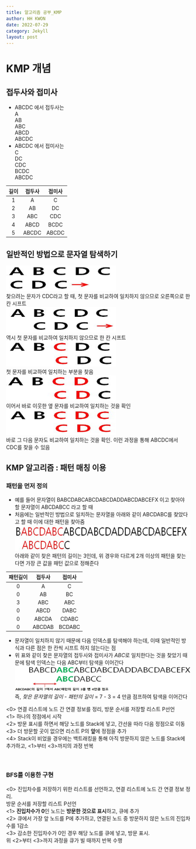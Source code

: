 ```yaml
---
title: 알고리즘 공부_KMP
author: HH KWON
date: 2022-07-29
category: Jekyll
layout: post
---
```


# KMP 개념

## 접두사와 접미사
 - ABCDC 에서 접두사는<br> A<br> AB<br> ABC<br> ABCD<br> ABCDC
 - ABCDC 에서 접미사는<br> C<br> DC<br> CDC<br> BCDC<br> ABCDC<br>

|길이  |접두사  |접미사  |
|:---:|:-----:|:-----:|
|1    |A      |C      |
|2    |AB     |DC     |
|3    |ABC    |CDC    |
|4    |ABCD   |BCDC   |
|5    |ABCDC  |ABCDC  |

## 일반적인 방법으로 문자열 탐색하기
<img src="../gitbook/images/kmp_1.JPG" width="300" height="70"><br>
찾으려는 문자가 CDC라고 할 때, 첫 문자를 비교하여 일치하지 않으므로 오른쪽으로 한 칸 시프트<br>
<img src="../gitbook/images/kmp_2.JPG" width="300" height="70"><br>
역시 첫 문자를 비교하여 일치하지 않으므로 한 칸 시프트<br>
<img src="../gitbook/images/kmp_3.JPG" width="300" height="70"><br>
첫 문자를 비교하여 일치하는 부분을 찾음<br>
<img src="../gitbook/images/kmp_4.JPG" width="300" height="70"><br>
이어서 바로 이웃한 옆 문자를 비교하여 일치하는 것을 확인<br>
<img src="../gitbook/images/kmp_5.JPG" width="300" height="70"><br>
바로 그 다음 문자도 비교하여 일치하는 것을 확인. 이런 과정을 통해 ABCDC에서 CDC를 찾을 수 있음<br>
   
## KMP 알고리즘 : 패턴 매칭 이용
### 패턴을 먼저 정의
- 예를 들어 문자열이 BABCDABCABCDABCDADDABCDABCEFX 이고 찾아야 할 문자열이 ABCDABCC 라고 할 때
- 처음에는 일반적인 방법으로 일치하는 문자열을 아래와 같이 ABCDABC를 찾았다고 할 때 이에 대한 패턴을 찾아줌<br>
<img src="../gitbook/images/kmp_1_1.JPG" width="500" height="70"><br>
  아래와 같이 찾은 패턴의 길이는 3인데, 위 경우와 다르게 2개 이상의 패턴을 찾는다면 가장 큰 값을 패턴 값으로 정해준다
  
|패턴길이|접두사|접미사|
|:---:|:-----:|:-----:|
|0    |A      |C      |
|0    |AB     |BC     |
|3    |ABC    |ABC    |
|0    |ABCD   |DABC   |
|0    |ABCDA  |CDABC  |
|0    |ABCDAB  |BCDABC  |

- 문자열이 일치하지 않기 때문에 다음 인덱스를 탐색해야 하는데, 이때 일반적인 방식과 다른 점은 한 칸씩 시프트 하지 않는다는 점
- 위 표와 같이 찾은 문자열의 접두사와 접미사가 *ABC*로 일치한다는 것을 찾았기 때문에 탐색 인덱스는 다음 ABC부터 탐색을 이어간다<br>
<img src="../gitbook/images/kmp_1_2.JPG" width="500" height="70"><br>
즉, *찾은 문자열의 길이* - *패턴의 길이* = 7 - 3 = 4 만큼 점프하여 탐색을 이어간다<br>


<0> 연결 리스트에 노드 간 연결 정보를 정리, 방문 순서를 저장할 리스트 P선언<br>
<1> 하나의 정점에서 시작<br>
<2> 방문 표시를 하면서 해당 노드를 Stack에 넣고, 간선을 따라 다음 정점으로 이동<br>
<3> 더 방문할 곳이 없으면 리스트 P의 **앞**에 정점을 추가<br>
<4> Stack이 비었을 경우에는 백트래킹을 통해 아직 방문하지 않은 노드를 Stack에 추가하고, <1>부터 <3>까지의 과정 반복<br><br><br>
### BFS를 이용한 구현
<0> 진입차수를 저장하기 위한 리스트를 선언하고, 연결 리스트에 노드 간 연결 정보 정리.<br>방문 순서를 저장할 리스트 P선언<br>
<1> **진입차수가 0**인 노드는 **방문한 것으로 표시**하고, 큐에 추가<br>
<2> 큐에서 가장 앞 노드를 P에 추가하고, 연결된 노드 중 방문하지 않은 노드의 진입차수를 1감소<br>
<3> 감소한 진입차수가 0인 경우 해당 노드를 큐에 넣고, 방문 표시.<br>위 <2>부터 <3>까지 과정을 큐가 빌 때까지 반복 수행<br><br>
